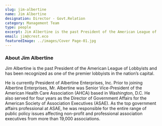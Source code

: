 ```yaml
---
slug: jim-albertine
name: Jim Albertine
designation: Director - Govt.Relation
category: Management Team
type: people
excerpt: Jim Albertine is the past President of the American League of Lobbyists and has been recognized as one of the premier lobbyists in the nation’s capital.
email: jim@crest.eco
featuredImage: ../images/Cover Page-01.jpg
---
```


### About Jim Albertine

Jim Albertine is the past President of the American League of Lobbyists and has been recognized as one of the
premier lobbyists in the nation’s capital.

He is currently President of Albertine Enterprises, Inc. Prior to joining Albertine Enterprises, Mr. Albertine was
Senior Vice-President of the American Health Care Association (AHCA) based in Washington, D.C. He also served
for four years as the Director of Government Affairs for the American Society of Association Executives (ASAE).
As the top government affairs professional at ASAE, he was responsible for the entire range of public policy issues
affecting non-profit and professional association executives from more than 19,000 associations.

